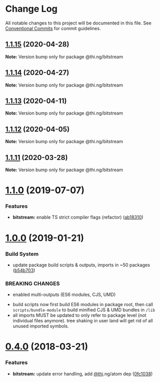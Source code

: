 # Change Log

All notable changes to this project will be documented in this file.
See [Conventional Commits](https://conventionalcommits.org) for commit guidelines.

## [1.1.15](https://github.com/thi-ng/umbrella/compare/@thi.ng/bitstream@1.1.14...@thi.ng/bitstream@1.1.15) (2020-04-28)

**Note:** Version bump only for package @thi.ng/bitstream





## [1.1.14](https://github.com/thi-ng/umbrella/compare/@thi.ng/bitstream@1.1.13...@thi.ng/bitstream@1.1.14) (2020-04-27)

**Note:** Version bump only for package @thi.ng/bitstream





## [1.1.13](https://github.com/thi-ng/umbrella/compare/@thi.ng/bitstream@1.1.12...@thi.ng/bitstream@1.1.13) (2020-04-11)

**Note:** Version bump only for package @thi.ng/bitstream





## [1.1.12](https://github.com/thi-ng/umbrella/compare/@thi.ng/bitstream@1.1.11...@thi.ng/bitstream@1.1.12) (2020-04-05)

**Note:** Version bump only for package @thi.ng/bitstream





## [1.1.11](https://github.com/thi-ng/umbrella/compare/@thi.ng/bitstream@1.1.10...@thi.ng/bitstream@1.1.11) (2020-03-28)

**Note:** Version bump only for package @thi.ng/bitstream





# [1.1.0](https://github.com/thi-ng/umbrella/compare/@thi.ng/bitstream@1.0.6...@thi.ng/bitstream@1.1.0) (2019-07-07)

### Features

* **bitstream:** enable TS strict compiler flags (refactor) ([ab18310](https://github.com/thi-ng/umbrella/commit/ab18310))

# [1.0.0](https://github.com/thi-ng/umbrella/compare/@thi.ng/bitstream@0.4.21...@thi.ng/bitstream@1.0.0) (2019-01-21)

### Build System

* update package build scripts & outputs, imports in ~50 packages ([b54b703](https://github.com/thi-ng/umbrella/commit/b54b703))

### BREAKING CHANGES

* enabled multi-outputs (ES6 modules, CJS, UMD)

- build scripts now first build ES6 modules in package root, then call
  `scripts/bundle-module` to build minified CJS & UMD bundles in `/lib`
- all imports MUST be updated to only refer to package level
  (not individual files anymore). tree shaking in user land will get rid of
  all unused imported symbols.

<a name="0.4.0"></a>
# [0.4.0](https://github.com/thi-ng/umbrella/compare/@thi.ng/bitstream@0.3.7...@thi.ng/bitstream@0.4.0) (2018-03-21)

### Features

* **bitstream:** update error handling, add [@thi](https://github.com/thi).ng/atom dep ([0fc1038](https://github.com/thi-ng/umbrella/commit/0fc1038))
